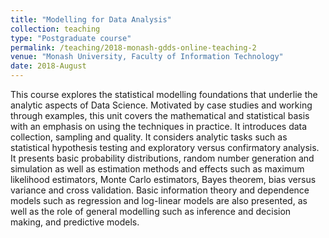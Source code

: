 ```yaml
---
title: "Modelling for Data Analysis"
collection: teaching
type: "Postgraduate course"
permalink: /teaching/2018-monash-gdds-online-teaching-2
venue: "Monash University, Faculty of Information Technology"
date: 2018-August
---
```


This course explores the statistical modelling foundations that underlie the analytic aspects of Data Science. Motivated by case studies and working through examples, this unit covers the mathematical and statistical basis with an emphasis on using the techniques in practice. It introduces data collection, sampling and quality. It considers analytic tasks such as statistical hypothesis testing and exploratory versus confirmatory analysis. It presents basic probability distributions, random number generation and simulation as well as estimation methods and effects such as maximum likelihood estimators, Monte Carlo estimators, Bayes theorem, bias versus variance and cross validation. Basic information theory and dependence models such as regression and log-linear models are also presented, as well as the role of general modelling such as inference and decision making, and predictive models.
